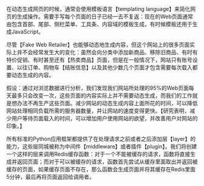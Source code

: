 在动态生成网页的时候，通常会使用模板语言【templating language】来简化网页的生成操作。需要手写每个页面的日子已经一去不复返：现在的Web页面通常由包含首部、尾部、侧栏菜单、工具条、内容域的模板生成，有时候模板还用于生成JavaScript。

尽管【Fake Web Retailer】也能够动态地生成内容，但这个网站上的很多页面实际上并不会经常发生大的变化：虽然会向分类中添加新商品、移除旧商品、有时有特价促销、有时甚至还有【热卖商品】页面，但是在一般情况下，网站只有账号设置、以往订单、购物车【结账信息】以及其他少数几个页面才包含需要每次载入都要动态生成的内容。

假设：通过对浏览数据进行分析，我们发现我们网站所处理的95%的Web页面每天最多只会改变一次，这些页面的内容实际上并不需要动态生成，而我们的工作就是想办法不再生产这些页面。减少网站的动态生成内容上面所花的时间，可以降低网站处理相同负载所需的服务器数量，并让网站的速度变得更快。【研究表明，减少用户等待页面载入的时间，可以增加用户使用网站的欲望，并改善用户对网站的印象。】

所有标准的Python应用框架都提供了在处理请求之前或者之后添加层【layer】的能力，这些层同城被称为中间件【middleware】或者插件【plugin】。我们将创建一个这样的层来调用Redis缓存函数：对于一个不能被缓存的请求，函数将直接生成并返回页面；而对于可以被缓存的请求，函数首先尝试从缓存里面取出并返回被缓存的页面，如果缓存页面不存在，那么函数会生成页面并将其缓存在Redis里面5分钟，最后再将页面返回给调用者。


